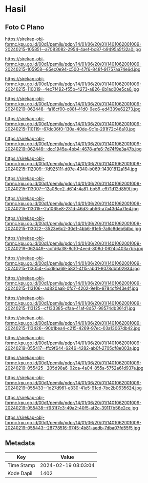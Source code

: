 # Hasil

## Foto C Plano

https://sirekap-obj-formc.kpu.go.id/00d1/pemilu/pdpr/14/01/06/20/01/1401062001009-20240215-105851--a7083082-2954-4aef-bc87-b9495a5f32a0.jpg

https://sirekap-obj-formc.kpu.go.id/00d1/pemilu/pdpr/14/01/06/20/01/1401062001009-20240215-105958--85ec0e94-c500-47f6-848f-91757aa74e6d.jpg

https://sirekap-obj-formc.kpu.go.id/00d1/pemilu/pdpr/14/01/06/20/01/1401062001009-20240215-110019--4ec7f492-f55b-4273-a826-6b1ad00e5ca6.jpg

https://sirekap-obj-formc.kpu.go.id/00d1/pemilu/pdpr/14/01/06/20/01/1401062001009-20240219-062448--fa16cf00-c88f-41d0-9ec6-ed4339e62273.jpg

https://sirekap-obj-formc.kpu.go.id/00d1/pemilu/pdpr/14/01/06/20/01/1401062001009-20240215-110119--67dc06f0-130a-40de-9c1e-291f72c46a10.jpg

https://sirekap-obj-formc.kpu.go.id/00d1/pemilu/pdpr/14/01/06/20/01/1401062001009-20240219-062449--dcc1945a-4bb4-4678-afe6-7d74f9e3a47b.jpg

https://sirekap-obj-formc.kpu.go.id/00d1/pemilu/pdpr/14/01/06/20/01/1401062001009-20240215-112009--7d92511f-d07e-4340-b069-14301812a154.jpg

https://sirekap-obj-formc.kpu.go.id/00d1/pemilu/pdpr/14/01/06/20/01/1401062001009-20240215-113007--12a08ec2-d614-4a81-bb59-e971d12d859f.jpg

https://sirekap-obj-formc.kpu.go.id/00d1/pemilu/pdpr/14/01/06/20/01/1401062001009-20240215-113015--2a1065e8-231d-46d3-ab56-a7a43d4a7fe4.jpg

https://sirekap-obj-formc.kpu.go.id/00d1/pemilu/pdpr/14/01/06/20/01/1401062001009-20240215-113022--3523e6c2-30e1-4bb6-91e5-7a6c8deb6dbc.jpg

https://sirekap-obj-formc.kpu.go.id/00d1/pemilu/pdpr/14/01/06/20/01/1401062001009-20240219-062449--acfd6a38-8c10-4eed-808d-0624c403a7b5.jpg

https://sirekap-obj-formc.kpu.go.id/00d1/pemilu/pdpr/14/01/06/20/01/1401062001009-20240215-113054--5cd9aa69-583f-4f15-abd1-9078dbb02934.jpg

https://sirekap-obj-formc.kpu.go.id/00d1/pemilu/pdpr/14/01/06/20/01/1401062001009-20240215-113106--ad820aa8-0fc7-4202-9e1b-9784cf943e4f.jpg

https://sirekap-obj-formc.kpu.go.id/00d1/pemilu/pdpr/14/01/06/20/01/1401062001009-20240215-113125--cf133385-dfaa-41af-8d57-98574db361d1.jpg

https://sirekap-obj-formc.kpu.go.id/00d1/pemilu/pdpr/14/01/06/20/01/1401062001009-20240215-113426--90b1bea4-c215-4269-97ec-03a13067db42.jpg

https://sirekap-obj-formc.kpu.go.id/00d1/pemilu/pdpr/14/01/06/20/01/1401062001009-20240219-055417--ffc9f644-6246-4282-ab0f-2705df8e003a.jpg

https://sirekap-obj-formc.kpu.go.id/00d1/pemilu/pdpr/14/01/06/20/01/1401062001009-20240219-055425--205d98a6-02ca-4a04-855a-5752a61d937a.jpg

https://sirekap-obj-formc.kpu.go.id/00d1/pemilu/pdpr/14/01/06/20/01/1401062001009-20240219-055433--1d27d961-e330-41e5-91cd-7bc2b0635624.jpg

https://sirekap-obj-formc.kpu.go.id/00d1/pemilu/pdpr/14/01/06/20/01/1401062001009-20240219-055438--f931f7c3-49a2-40f5-af2c-39117b56e2ce.jpg

https://sirekap-obj-formc.kpu.go.id/00d1/pemilu/pdpr/14/01/06/20/01/1401062001009-20240219-055443--28778516-9745-4b81-aedb-7dba07fd55f5.jpg


## Metadata

| Key        | Value               |
| ---------- | ------------------- |
| Time Stamp | 2024-02-19 08:03:04 |
| Kode Dapil | 1402                |



